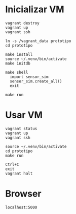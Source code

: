 # Inicializar VM

```
vagrant destroy
vagrant up
vagrant ssh

ln -s /vagrant_data prototipo
cd prototipo

make install
source ~/.venv/bin/activate
make initdb

make shell
  import sensor_sim
  sensor_sim.create_all()
  exit

make run
```

# Usar VM

```
vagrant status
vagrant up
vagrant ssh

source ~/.venv/bin/activate
cd prototipo
make run

Ctrl+C
exit
vagrant halt
```

# Browser

```
localhost:5000
```

